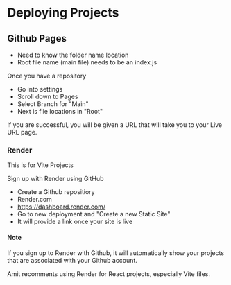 # Deploying Projects

## Github Pages

- Need to know the folder name location
- Root file name (main file) needs to be an index.js

Once you have a repository
- Go into settings
- Scroll down to Pages
- Select Branch for "Main"
- Next is file locations in "Root"

If you are successful, you will be given a URL that will take you to your Live URL page.


### Render
This is for Vite Projects

Sign up with Render using GitHub

- Create a Github repositiory
- Render.com
- https://dashboard.render.com/
- Go to new deployment and "Create a new Static Site"
- It will provide a link once your site is live

#### Note
If you sign up to Render with Github, it will automatically show your projects that are associated with your Github account.

Amit recomments using Render for React projects, especially Vite files.